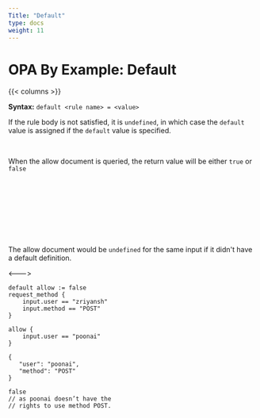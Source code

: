 ```yaml
---
Title: "Default"
type: docs
weight: 11
---
```


# OPA By Example: Default

{{< columns >}}

**Syntax:** 
`default <rule name> = <value>`

If the rule body is not satisfied, it is `undefined`, in which case the `default` value is assigned if the `default` value is specified.

<br>

When the allow document is queried, the return value will be either `true` or `false`

<br><br><br><br><br><br><br>

The allow document would be `undefined` for the same input if it didn't have a default definition.

<--->

```
default allow := false
request_method {
    input.user == "zriyansh"
    input.method == "POST"
}

allow {
    input.user == "poonai"
}
```

```
{
   "user": "poonai",
   "method": "POST"
}
```

```
false 
// as poonai doesn’t have the 
// rights to use method POST.
```



